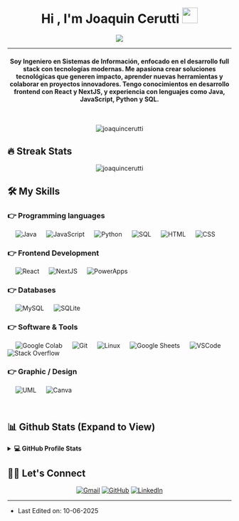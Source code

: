 <h1 align="center">Hi , I'm Joaquin Cerutti <img src="https://media.giphy.com/media/hvRJCLFzcasrR4ia7z/giphy.gif" width="35"></h1>
<p align="center">
  <a href="https://github.com/DenverCoder1/readme-typing-svg"><img src="https://readme-typing-svg.herokuapp.com?lines=Ingeniero+en+Sistemas+de+Información;Desarrollador+Full+Stack;Apasionado+por+la+tecnología;Conocimiento+en+React+%26+NextJS&center=true&width=500&height=50"></a>
</p>
<hr/>
<h4 align="center">Soy Ingeniero en Sistemas de Información, enfocado en el desarrollo full stack con tecnologías modernas. Me apasiona crear soluciones tecnológicas que generen impacto, aprender nuevas herramientas y colaborar en proyectos innovadores. Tengo conocimientos en desarrollo frontend con React y NextJS, y experiencia con lenguajes como Java, JavaScript, Python y SQL.</h4>
<br>
<p align="center"> <img src="https://komarev.com/ghpvc/?username=joaquincerutti&label=Profile%20views&color=0e75b6&style=plastic" alt="joaquincerutti" /> </p>

## 🔥 Streak Stats
<p align="center"><img src="https://github-readme-streak-stats.herokuapp.com/?user=joaquincerutti&theme=algolia" alt="joaquincerutti"  /></p>

## 🛠️ My Skills

### 👉 Programming languages
<p align="left"> 
  &emsp;
  <img alt="Java" src="https://img.shields.io/badge/Java-%23007396.svg?logo=java&logoColor=white">
  &emsp;
  <img alt="JavaScript" src="https://img.shields.io/badge/JavaScript-%23F7DF1E.svg?logo=javascript&logoColor=black">
  &emsp;
  <img alt="Python" src="https://img.shields.io/badge/Python-%2314354C.svg?logo=python&logoColor=white">
  &emsp;
  <img alt="SQL" src="https://img.shields.io/badge/SQL-%2307405e.svg?logo=sqlite&logoColor=white">
  &emsp;
  <img alt="HTML" src="https://img.shields.io/badge/HTML5-%23E34F26.svg?logo=html5&logoColor=white">
  &emsp;
  <img alt="CSS" src="https://img.shields.io/badge/CSS3-%231572B6.svg?logo=css3&logoColor=white">
</p>

### 👉 Frontend Development
<p align="left"> 
  &emsp;
  <img alt="React" src="https://img.shields.io/badge/React-%2320232a.svg?logo=react&logoColor=%2361DAFB">
  &emsp;
  <img alt="NextJS" src="https://img.shields.io/badge/Next.js-black?logo=next.js&logoColor=white">
  &emsp;
  <img alt="PowerApps" src="https://img.shields.io/badge/PowerApps-%237F4DA0.svg?logo=microsoft&logoColor=white">
</p>

### 👉 Databases
<p align="left"> 
  &emsp;
  <img alt="MySQL" src="https://img.shields.io/badge/MySQL-%2300f.svg?logo=mysql&logoColor=white">
  &emsp;
  <img alt="SQLite" src="https://img.shields.io/badge/SQLite-%2307405e.svg?logo=sqlite&logoColor=white">
</p>

### 👉 Software & Tools
<p align="left"> 
  &emsp;
  <img alt="Google Colab" src="https://img.shields.io/badge/Colab-F9AB00?logo=google-colab&logoColor=white">
  &emsp;
  <img alt="Git" src="https://img.shields.io/badge/Git-%23F05033.svg?logo=git&logoColor=white">
  &emsp;
  <img alt="Linux" src="https://img.shields.io/badge/Linux-%23000.svg?logo=linux&logoColor=white">
  &emsp;
  <img alt="Google Sheets" src="https://img.shields.io/badge/Google%20Sheets-34A853?logo=google-sheets&logoColor=white">
  &emsp;
  <img alt="VSCode" src="https://img.shields.io/badge/VS%20Code-%23007ACC.svg?logo=visual-studio-code&logoColor=white">
  &emsp;
  <img alt="Stack Overflow" src="https://img.shields.io/badge/Stack%20Overflow-FE7A16?logo=stack-overflow&logoColor=white">
</p>

### 👉 Graphic / Design
<p align="left">
  &emsp;
  <img alt="UML" src="https://img.shields.io/badge/UML-Diagrams-%2300599C.svg">
  &emsp;
  <img alt="Canva" src="https://img.shields.io/badge/Canva-%2300C4CC.svg?logo=canva&logoColor=white">
</p>

<br/>

## 📊 Github Stats (Expand to View) 

<details> 
  <summary><b>💻 GitHub Profile Stats</b></summary>
  <br/>
  <p align="center">
    <img alt="Joaquin's Github Stats" src="https://github-readme-stats.vercel.app/api?username=joaquincerutti&show_icons=true&count_private=true&theme=algolia" height="192px"/>
    <br/>
    <img src="https://github-readme-stats.vercel.app/api/top-langs?username=joaquincerutti&show_icons=true&locale=en&layout=compact&theme=algolia" alt="joaquincerutti" height="192px"/>
    <br/>
    <b>Note:</b> Top languages is only a metric of the languages my public code consists of and doesn't reflect experience or skill level.
  </p>
</details>

## 🙋‍♂️ Let's Connect
<p align="center">
	<a href="mailto:ceruttijoaquin850@gmail.com"><img src="https://img.icons8.com/bubbles/50/000000/gmail.png" alt="Gmail"/></a>
	<a href="https://github.com/joaquincerutti"><img src="https://img.icons8.com/bubbles/50/000000/github.png" alt="GitHub"/></a>
	<a href="https://www.linkedin.com/in/joaquincerutti02"><img src="https://img.icons8.com/bubbles/50/000000/linkedin.png" alt="LinkedIn"/></a>
</p>

<hr/>

* Last Edited on: 10-06-2025
